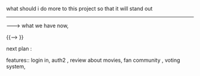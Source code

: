  what should i do more to this project so that it will stand out

 -----------
 ---> what we have now,


 {{--> }}

 next plan : 

 features:: login in, auth2 , review about movies, fan community , voting system,
